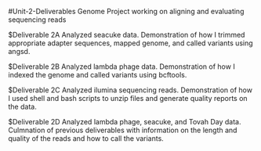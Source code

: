 #Unit-2-Deliverables
Genome Project working on aligning and evaluating sequencing reads

$Deliverable 2A 
Analyzed seacuke data. Demonstration of how I trimmed appropriate adapter sequences, mapped genome, and called variants using angsd.

$Deliverable 2B 
Analyzed lambda phage data. Demonstration of how I indexed the genome and called variants using bcftools. 

$Deliverable 2C 
Analyzed ilumina sequencing reads. Demonstration of how I used shell and bash scripts to unzip files and generate quality reports on the data. 

$Deliverable 2D 
Analyzed lambda phage, seacuke, and Tovah Day data. Culmnation of previous deliverables with information on the length and quality of the reads and how to call the variants. 

